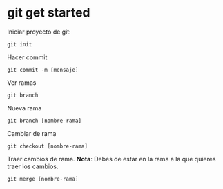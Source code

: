 # git get started

Iniciar proyecto de git:

``` Shell
git init
```

Hacer commit
``` Shell
git commit -m [mensaje]
```

Ver ramas
``` Shell
git branch
```

Nueva rama
``` Shell
git branch [nombre-rama]
```

Cambiar de rama
``` Shell
git checkout [nombre-rama]
```

Traer cambios de rama. **Nota**: Debes de estar en la rama a la que quieres traer los cambios.

``` Shell
git merge [nombre-rama]
```
